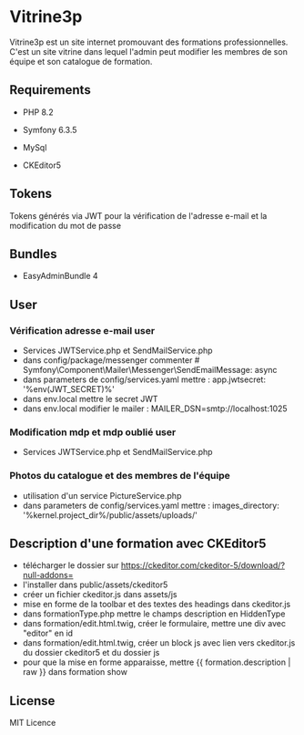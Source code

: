 # Vitrine3p

Vitrine3p est un site internet promouvant des formations professionnelles. C'est un site vitrine dans lequel l'admin peut modifier les membres de son équipe et son catalogue de formation.

## Requirements

- PHP 8.2
- Symfony 6.3.5
- MySql

- CKEditor5

## Tokens

Tokens générés via JWT pour la vérification de l'adresse e-mail et la modification du mot de passe

## Bundles

- EasyAdminBundle 4

## User

### Vérification adresse e-mail user
- Services JWTService.php et SendMailService.php
- dans config/package/messenger commenter   # Symfony\Component\Mailer\Messenger\SendEmailMessage: async
- dans parameters de config/services.yaml mettre : app.jwtsecret: '%env(JWT_SECRET)%'
- dans env.local mettre le secret JWT
- dans env.local modifier le mailer : MAILER_DSN=smtp://localhost:1025

### Modification mdp et mdp oublié user
- Services JWTService.php et SendMailService.php

### Photos du catalogue et des membres de l'équipe
- utilisation d'un service PictureService.php
- dans parameters de config/services.yaml mettre : images_directory: '%kernel.project_dir%/public/assets/uploads/'


## Description d'une formation avec CKEditor5

- télécharger le dossier sur https://ckeditor.com/ckeditor-5/download/?null-addons= 
- l'installer dans public/assets/ckeditor5
- créer un fichier ckeditor.js dans assets/js
- mise en forme de la toolbar et des textes des headings dans ckeditor.js
- dans formationType.php mettre le champs description en HiddenType
- dans formation/edit.html.twig, créer le formulaire, mettre une div avec "editor" en id
- dans formation/edit.html.twig, créer un block js avec lien vers ckeditor.js du dossier ckeditor5 et du dossier js
- pour que la mise en forme apparaisse, mettre {{ formation.description | raw  }} dans formation show 

## License

MIT Licence
